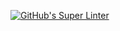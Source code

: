 [![GitHub's Super Linter](https://github.com/ICS2O-Programming-Joseph-K/Assign-02-PHP-NameOfProgram/workflows/GitHub's%20Super%20Linter/badge.svg)](https://github.com/Assign-02-PHP-NameOfProgram/actions)